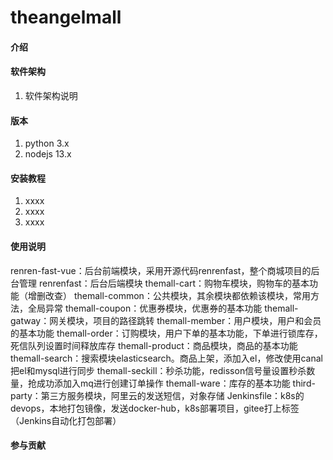 # theangelmall


#### 介绍

#### 软件架构
1. 软件架构说明

#### 版本

1.  python 3.x
2.  nodejs 13.x

#### 安装教程

1.  xxxx
2.  xxxx
3.  xxxx

#### 使用说明

renren-fast-vue：后台前端模块，采用开源代码renrenfast，整个商城项目的后台管理
renrenfast：后台后端模块
themall-cart：购物车模块，购物车的基本功能（增删改查）
themall-common：公共模块，其余模块都依赖该模块，常用方法，全局异常
themall-coupon：优惠券模块，优惠券的基本功能
themall-gatway：网关模块，项目的路径跳转
themall-member：用户模块，用户和会员的基本功能
themall-order：订购模块，用户下单的基本功能，下单进行锁库存，死信队列设置时间释放库存
themall-product：商品模块，商品的基本功能
themall-search：搜索模块elasticsearch。商品上架，添加入el，修改使用canal把el和mysql进行同步
themall-seckill：秒杀功能，redisson信号量设置秒杀数量，抢成功添加入mq进行创建订单操作
themall-ware：库存的基本功能
third-party：第三方服务模块，阿里云的发送短信，对象存储
Jenkinsfile：k8s的devops，本地打包镜像，发送docker-hub，k8s部署项目，gitee打上标签（Jenkins自动化打包部署）

#### 参与贡献

